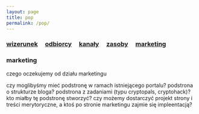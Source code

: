 ```yaml
---
layout: page
title: pop
permalink: /pop/
---
```


<h3>
    <a href="{{ site.baseurl }}/wizerunek">wizerunek</a> &nbsp; &nbsp;
    <a href="{{ site.baseurl }}/odbiorcy">odbiorcy</a> &nbsp; &nbsp;
    <a href="{{ site.baseurl }}/kanaly">kanały</a> &nbsp; &nbsp;
    <a href="{{ site.baseurl }}/zasoby">zasoby</a> &nbsp; &nbsp;
    <a href="{{ site.baseurl }}/pop">marketing</a> &nbsp; &nbsp;
</h3>

### marketing

czego oczekujemy od działu marketingu

czy moglibyśmy mieć podstronę w ramach istniejącego portalu?
podstrona o strukturze bloga? podstrona z zadaniami (typu cryptopals, cryptohack)?
kto miałby tę podstronę stworzyć? czy możemy dostarczyć projekt strony i treści merytoryczne, a ktoś po stronie marketingu zajmie się impleentacją?
